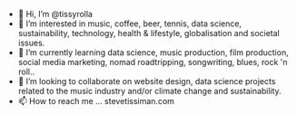 - 👋 Hi, I’m @tissyrolla
- 👀 I’m interested in music, coffee, beer, tennis, data science, sustainability, technology, health & lifestyle, globalisation and societal issues.
- 🌱 I’m currently learning data science, music production, film production, social media marketing, nomad roadtripping, songwriting, blues, rock 'n roll..
- 💞️ I’m looking to collaborate on website design, data science projects related to the music industry and/or climate change and sustainability.
- 📫 How to reach me ... stevetissiman.com

<!---
tissyrolla/tissyrolla is a ✨ special ✨ repository because its `README.md` (this file) appears on your GitHub profile.
You can click the Preview link to take a look at your changes.
--->
